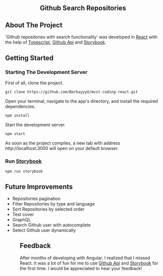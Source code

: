 <h2 align="center">Github Search Repositories</h2>

## About The Project

'Github repositories with search functionality' was developed in [React](https://reactjs.org/) with the help of [Typescript](https://www.typescriptlang.org/), [Github Api](https://docs.github.com/en/rest) and [Storybook](https://storybook.js.org/).

## Getting Started

### Starting The Development Server

First of all, clone the project.

```
git clone https://github.com/BerkayyyU/mvst-coding-react.git
```

Open your terminal, navigate to the app's directory, and install the required dependencies.

```
npm install
```

Start the development server.

```
npm start
```

As soon as the project compiles, a new tab with address http://localhost:3000 will open on your default browser.

### Run [Storybook](https://storybook.js.org/)

```
npm run storybook
```

## Future Improvements

<ul>
    <li>Repositories pagination</li>
    <li>Filter Repositories by type and language</li>
    <li>Sort Repositories by selected order</li>
    <li>Test cover</li>
    <li>GraphQL</li>
    <li>Search Github user with autocomplete</li>
    <li>Select Github user dynamically</li>
<ul>

## Feedback

After months of developing with Angular, I realized that I missed React. It was a lot of fun for me to use [Github Api](https://docs.github.com/en/rest) and [Storybook](https://storybook.js.org/) for the first time. I would be appreciated to hear your feedback!
